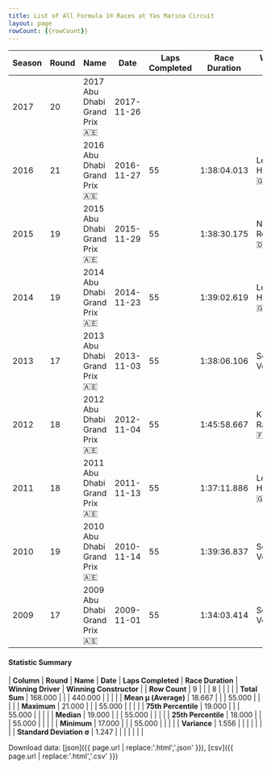```yaml
---
title: List of All Formula 1® Races at Yas Marina Circuit
layout: page
rowCount: {{rowCount}}
---
```


| Season | Round | Name | Date | Laps Completed | Race Duration | Winning Driver | Winning Constructor |
|--|--|--|--|--|--|--|--|
| 2017 | 20 | 2017 Abu Dhabi Grand Prix 🇦🇪 | 2017-11-26 |   |   |   |   |
| 2016 | 21 | 2016 Abu Dhabi Grand Prix 🇦🇪 | 2016-11-27 | 55 | 1:38:04.013 | Lewis Hamilton 🇬🇧 | Mercedes 🇩🇪 |
| 2015 | 19 | 2015 Abu Dhabi Grand Prix 🇦🇪 | 2015-11-29 | 55 | 1:38:30.175 | Nico Rosberg 🇩🇪 | Mercedes 🇩🇪 |
| 2014 | 19 | 2014 Abu Dhabi Grand Prix 🇦🇪 | 2014-11-23 | 55 | 1:39:02.619 | Lewis Hamilton 🇬🇧 | Mercedes 🇩🇪 |
| 2013 | 17 | 2013 Abu Dhabi Grand Prix 🇦🇪 | 2013-11-03 | 55 | 1:38:06.106 | Sebastian Vettel 🇩🇪 | Red Bull 🇦🇹 |
| 2012 | 18 | 2012 Abu Dhabi Grand Prix 🇦🇪 | 2012-11-04 | 55 | 1:45:58.667 | Kimi Räikkönen 🇫🇮 | Lotus F1 🇬🇧 |
| 2011 | 18 | 2011 Abu Dhabi Grand Prix 🇦🇪 | 2011-11-13 | 55 | 1:37:11.886 | Lewis Hamilton 🇬🇧 | McLaren 🇬🇧 |
| 2010 | 19 | 2010 Abu Dhabi Grand Prix 🇦🇪 | 2010-11-14 | 55 | 1:39:36.837 | Sebastian Vettel 🇩🇪 | Red Bull 🇦🇹 |
| 2009 | 17 | 2009 Abu Dhabi Grand Prix 🇦🇪 | 2009-11-01 | 55 | 1:34:03.414 | Sebastian Vettel 🇩🇪 | Red Bull 🇦🇹 |

#### Statistic Summary

| **Column** | **Round** | **Name** | **Date** | **Laps Completed** | **Race Duration** | **Winning Driver** | **Winning Constructor** |
| **Row Count** | 9 |  |  | 8 |  |  |  |
| **Total Sum** | 168.000 |  |  | 440.000 |  |  |  |
| **Mean μ (Average)** | 18.667 |  |  | 55.000 |  |  |  |
| **Maximum** | 21.000 |  |  | 55.000 |  |  |  |
| **75th Percentile** | 19.000 |  |  | 55.000 |  |  |  |
| **Median** | 19.000 |  |  | 55.000 |  |  |  |
| **25th Percentile** | 18.000 |  |  | 55.000 |  |  |  |
| **Minimum** | 17.000 |  |  | 55.000 |  |  |  |
| **Variance** | 1.556 |  |  |  |  |  |  |
| **Standard Deviation σ** | 1.247 |  |  |  |  |  |  |

Download data: [json]({{ page.url | replace:'.html','.json' }}), [csv]({{ page.url | replace:'.html','.csv' }})
